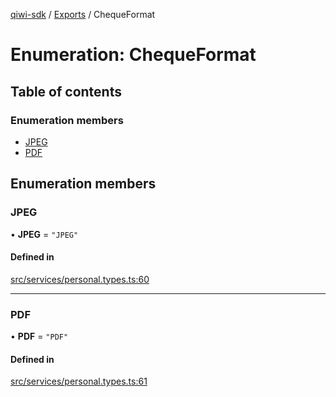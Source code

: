 [qiwi-sdk](../README.md) / [Exports](../modules.md) / ChequeFormat

# Enumeration: ChequeFormat

## Table of contents

### Enumeration members

- [JPEG](ChequeFormat.md#jpeg)
- [PDF](ChequeFormat.md#pdf)

## Enumeration members

### JPEG

• **JPEG** = `"JPEG"`

#### Defined in

[src/services/personal.types.ts:60](https://github.com/AlexXanderGrib/node-qiwi-sdk/blob/d8775dc/src/services/personal.types.ts#L60)

___

### PDF

• **PDF** = `"PDF"`

#### Defined in

[src/services/personal.types.ts:61](https://github.com/AlexXanderGrib/node-qiwi-sdk/blob/d8775dc/src/services/personal.types.ts#L61)
